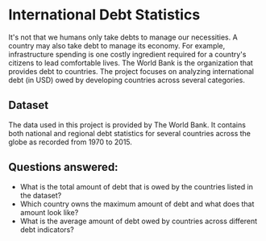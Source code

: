 # International Debt Statistics
It's not that we humans only take debts to manage our necessities. A country may also take debt to manage its economy. For example, infrastructure spending is one costly ingredient required for a country's citizens to lead comfortable lives. The World Bank is the organization that provides debt to countries. The project focuses on analyzing international debt (in USD) owed by developing countries across several categories.

## Dataset
The data used in this project is provided by The World Bank. It contains both national and regional debt statistics for several countries across the globe as recorded from 1970 to 2015.

## Questions answered:
- What is the total amount of debt that is owed by the countries listed in the dataset?
- Which country owns the maximum amount of debt and what does that amount look like?
- What is the average amount of debt owed by countries across different debt indicators?





